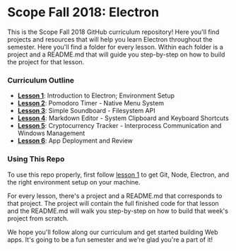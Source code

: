 # Scope Fall 2018: Electron

This is the Scope Fall 2018 GitHub curriculum repository! Here you'll find projects and resources that will help you learn Electron throughout the semester. Here you'll find a folder for every lesson. Within each folder is a project and a README.md that will guide you step-by-step on how to build the project for that lesson.

### Curriculum Outline
* [**Lesson 1**](lesson-1): Introduction to Electron; Environment Setup
* [**Lesson 2**](lesson-2): Pomodoro Timer - Native Menu System
* [**Lesson 3**](lesson-3): Simple Soundboard - Filesystem API
* [**Lesson 4**](lesson-4): Markdown Editor - System Clipboard and Keyboard Shortcuts
* [**Lesson 5**](lesson-5): Cryptocurrency Tracker - Interprocess Communication and Windows Management
* [**Lesson 6**](lesson-6): App Deployment and Review

### Using This Repo
To use this repo properly, first follow [lesson 1](lesson-1/README.md) to get Git, Node, Electron, and the right environment setup on your machine.

For every lesson, there's a project and a README.md that corresponds to that project. The project will contain the full finished code for that lesson and the README.md will walk you step-by-step on how to build that week's project from scratch.

We hope you'll follow along our curriculum and get started building Web apps. It's going to be a fun semester and we're glad you're a part of it!
